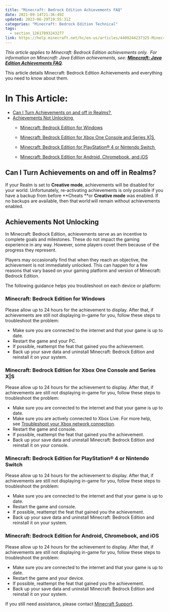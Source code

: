 ```yaml
---
title: "Minecraft: Bedrock Edition Achievements FAQ"
date: 2021-09-14T21:36:49Z
updated: 2023-06-29T19:55:31Z
categories: "Minecraft: Bedrock Edition Technical"
tags:
  - section_12617893243277
link: https://help.minecraft.net/hc/en-us/articles/4409244237325-Minecraft-Bedrock-Edition-Achievements-FAQ
---
```


*This article applies to Minecraft: Bedrock Edition achievements only.  For information on Minecraft: Java Edition achievements, see: **[Minecraft: Java Edition Achievements FAQ](https://help.minecraft.net/hc/en-us/articles/4409244080653-Minecraft-Java-Edition-Achievements-FAQ)**.*

This article details Minecraft: Bedrock Edition Achievements and everything you need to know about them.

# In This Article:

- [Can I Turn Achievements on and off in Realms? ](#can-i-turn-achievementson-andoffin-realms)
- [Achievements Not Unlocking ](#achievementsnotunlocking)
  - [Minecraft: Bedrock Edition for Windows](#minecraft-bedrock-edition-for-windows)

  - [Minecraft: Bedrock Edition for Xbox One Console and Series X\|S ](#minecraft-bedrock-edition-for-xbox-one-console-and-series-xs)

  - [Minecraft: Bedrock Edition for PlayStation® 4 or Nintendo Switch ](#minecraft-bedrock-edition-for-android-chromebook-and-ios)

  - [Minecraft: Bedrock Edition for Android, Chromebook, and iOS](https://help.minecraft.net/hc/en-us/articles/4409244237325#:~:text=MINECRAFT%20ON%20ANDROID%20AND%20IOS)

## Can I Turn Achievements on and off in Realms? 

If your Realm is set to **Creative mode**, achievements will be disabled for your world. Unfortunately, re-activating achievements is only possible if you have a backup from before **Cheats **or **Creative mode** was enabled. If no backups are available, then that world will remain without achievements enabled.  

## Achievements Not Unlocking 

In Minecraft: Bedrock Edition, achievements serve as an incentive to complete goals and milestones. These do not impact the gaming experience in any way. However, some players covet them because of the progress they represent. 

Players may occasionally find that when they reach an objective, the achievement is not immediately unlocked. This can happen for a few reasons that vary based on your gaming platform and version of Minecraft: Bedrock Edition. 

The following guidance helps you troubleshoot on each device or platform: 

### Minecraft: Bedrock Edition for Windows

Please allow up to 24 hours for the achievement to display. After that, if achievements are still not displaying in-game for you, follow these steps to troubleshoot the problem: 

- Make sure you are connected to the internet and that your game is up to date.
- Restart the game and your PC.
- If possible, reattempt the feat that gained you the achievement.
- Back up your save data and uninstall Minecraft: Bedrock Edition and reinstall it on your system.

### Minecraft: Bedrock Edition for Xbox One Console and Series X\|S 

Please allow up to 24 hours for the achievement to display. After that, if achievements are still not displaying in-game for you, follow these steps to troubleshoot the problem: 

- Make sure you are connected to the internet and that your game is up to date.
- Make sure you are actively connected to Xbox Live. For more help, see [Troubleshoot your Xbox network connection](https://support.xbox.com/en-US/help/hardware-network/connect-network/xbox-one-network-connection).
- Restart the game and console.
- If possible, reattempt the feat that gained you the achievement.
- Back up your save data and uninstall Minecraft: Bedrock Edition and reinstall it on your console.

### Minecraft: Bedrock Edition for PlayStation® 4 or Nintendo Switch 

Please allow up to 24 hours for the achievement to display. After that, if achievements are still not displaying in-game for you, follow these steps to troubleshoot the problem: 

- Make sure you are connected to the internet and that your game is up to date.
- Restart the game and console.
- If possible, reattempt the feat that gained you the achievement.
- Back up your save data and uninstall Minecraft: Bedrock Edition and reinstall it on your system.

### Minecraft: Bedrock Edition for Android, Chromebook, and iOS

Please allow up to 24 hours for the achievement to display. After that, if achievements are still not displaying in-game for you, follow these steps to troubleshoot the problem: 

- Make sure you are connected to the internet and that your game is up to date.
- Restart the game and your device.
- If possible, reattempt the feat that gained you the achievement.
- Back up your save data and uninstall Minecraft: Bedrock Edition and reinstall it on your system.

If you still need assistance, please contact [Minecraft Support](https://aka.ms/Minecraft-Support).
